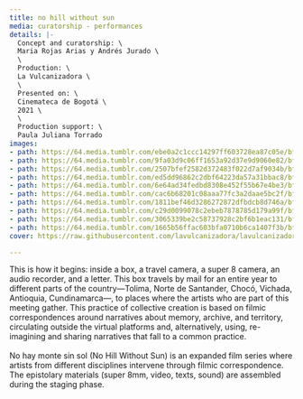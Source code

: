 ```yaml
---
title: no hill without sun
media: curatorship - performances
details: |-
  Concept and curatorship: \
  Maria Rojas Arias y Andrés Jurado \
  \
  Production: \
  La Vulcanizadora \
  \
  Presented on: \
  Cinemateca de Bogotá \
  2021 \
  \
  Production support: \
  Paula Juliana Torrado
images:
- path: https://64.media.tumblr.com/ebe0a2c1ccc14297ff603728ea87c05e/bfb0f188703f04f9-83/s2048x3072/6c50a69269476793d61dab962417ae165f080d0a.jpg
- path: https://64.media.tumblr.com/9fa03d9c06ff1653a92d37e9d9060e82/bfb0f188703f04f9-0a/s2048x3072/2c5f30d277ffe2936c4cad927a83645e2f159f20.jpg
- path: https://64.media.tumblr.com/2507bfef2582d372483f022d7af9034b/bfb0f188703f04f9-ac/s2048x3072/62cedc0894158c696cc213d7c8f74709fc804f59.jpg
- path: https://64.media.tumblr.com/ed5dd96862c2dbf64223da57a31bbac8/bfb0f188703f04f9-40/s2048x3072/16121d8f476aaa9ed45a6a880c682eb62a2e5604.jpg
- path: https://64.media.tumblr.com/6e64ad34fedbd8308e452f55b67e4be3/bfb0f188703f04f9-e2/s2048x3072/58cfd28efa5fe9cd4e159a17726599d16bf94671.jpg
- path: https://64.media.tumblr.com/cac6b68201c08aaa77fc3a2daae5bc2f/bfb0f188703f04f9-cf/s2048x3072/0535b61d2597afab74a27ad8251919630ff5e3cc.jpg
- path: https://64.media.tumblr.com/1811bef46d3286272872dfbdcb8d746a/bfb0f188703f04f9-3d/s2048x3072/352126390c25e13e5ee048187d244d6a2d7d8387.jpg
- path: https://64.media.tumblr.com/c29d0099078c2ebeb7878785d179a99f/bfb0f188703f04f9-5a/s2048x3072/accf8dfddcde58bcc0daa7e32d502b1b952c7039.jpg
- path: https://64.media.tumblr.com/3065339be2c58737928c2bf6b1eac131/bfb0f188703f04f9-0c/s2048x3072/be251865f3a3b176fefabc3697a249ed1d7b49c7.png
- path: https://64.media.tumblr.com/1665b56ffac603bfa0710b6ca1407f3b/bfb0f188703f04f9-42/s2048x3072/1527270aefc04b4f8bd6014da663fa430c87d63d.jpg
cover: https://raw.githubusercontent.com/lavulcanizadora/lavulcanizadora/main/uploads/project-covers/nohaymontesinsol-cover.png

---
```

This is how it begins: inside a box, a travel camera, a super 8 camera, an audio recorder, and a letter. This box travels by mail for an entire year to different parts of the country—Tolima, Norte de Santander, Chocó, Vichada, Antioquia, Cundinamarca—, to places where the artists who are part of this meeting gather. This practice of collective creation is based on filmic correspondences around narratives about memory, archive, and territory, circulating outside the virtual platforms and, alternatively, using, re-imagining and sharing narratives that fall to a common practice.
<br>
<br>
No hay monte sin sol (No Hill Without Sun) is an expanded film series where artists from different disciplines intervene through filmic correspondence. The epistolary materials (super 8mm, video, texts, sound) are assembled during the staging phase.